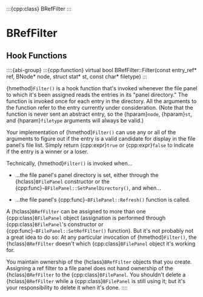 :::{cpp:class} BRefFilter
:::

# BRefFilter

## Hook Functions

::::{abi-group}
:::{cpp:function} virtual bool BRefFilter::Filter(const entry_ref* ref, BNode* node, struct stat* st, const char* filetype)
:::

{hmethod}`Filter()` is a hook function that's invoked whenever the file
panel to which it's been assigned reads the entries in its "panel
directory." The function is invoked once for each entry in the directory.
All the arguments to the function refer to the entry currently under
consideration. (Note that the function is never sent an abstract entry, so
the {hparam}`node`, {hparam}`st`, and {hparam}`filetype` arguments will
always be valid.)

Your implementation of {hmethod}`Filter()` can use any or all of the
arguments to figure out if the entry is a valid candidate for display in
the file panel's file list. Simply return {cpp:expr}`true` or
{cpp:expr}`false` to indicate if the entry is a winner or a loser.

Technically, {hmethod}`Filter()` is invoked when…

- …the file panel's panel directory is set, either through the
  {hclass}`BFilePanel` constructor or the
  {cpp:func}`~BFilePanel::SetPanelDirectory()`, and when…

- …the file panel's {cpp:func}`~BFilePanel::Refresh()` function is called.

A {hclass}`BRefFilter` can be assigned to more than one
{cpp:class}`BFilePanel` object (assignation is performed through
{cpp:class}`BFilePanel`'s constructor or
{cpp:func}`~BFilePanel::SetRefFilter()` function). But it's not probably
not a great idea to do so: At any particular invocation of
{hmethod}`Filter()`, the {hclass}`BRefFilter` doesn't which
{cpp:class}`BFilePanel` object it's working for.

You maintain ownership of the {hclass}`BRefFilter` objects that you create.
Assigning a ref filter to a file panel does not hand ownership of the
{hclass}`BRefFilter` to the {cpp:class}`BFilePanel`. You shouldn't delete a
{hclass}`BRefFilter` while a {cpp:class}`BFilePanel` is still using it; but
it's your responsibility to delete it when it's done.
::::
